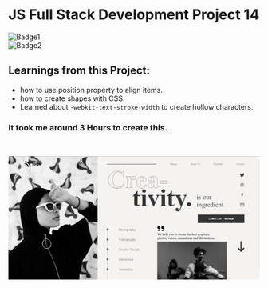 # JS Full Stack Development Project 14
![Badge1](https://img.shields.io/badge/Ankit-Tanwar-blue)
<br>
![Badge2](https://img.shields.io/badge/HTML-CSS-red)

## Learnings from this Project:
- how to use position property to align items.
- how to create shapes with CSS.
- Learned about ```-webkit-text-stroke-width``` to create hollow characters.

### It took me around 3 Hours to create this.

<br>

![Project14 ss](./Project14%20ss.png)
